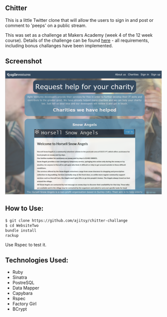 Chitter
-------

This is a little Twitter clone that will allow the users to sign in and post or comment to 'peeps' on a public stream.

This was set as a challenge at Makers Academy (week 4 of the 12 week course). Details of the challenge can be found [here](https://github.com/makersacademy/chitter-challenge) - all requirements, including bonus challanges have been implemented.

Screenshot
-------
![alt text](https://github.com/ajitsy/websitetwo/blob/master/app/assets/images/agileventures.png)

How to Use:
-------

```
$ git clone https://github.com/ajitsy/chitter-challange
$ cd WebsiteTwo
bundle install
rackup
```

Use Rspec to test it.

Technologies Used:
-------
* Ruby
* Sinatra
* PostreSQL
* Data Mapper
* Capybara
* Rspec
* Factory Girl
* BCrypt
